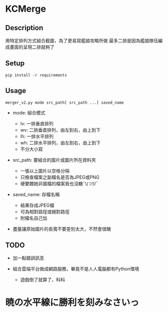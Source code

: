 # KCMerge

## Description

用特定排列方式組合截圖，為了更易寫艦娘攻略所做
最多二排是因為艦娘隊伍編成畫面的呈現二排就夠了

## Setup

`pip install -r requirements`

## Usage

`merger_v2.py mode src_path[ src_path ...] saved_name`

* mode: 組合模式
    * lv: 一排垂直排列
    * wv: 二排垂直排列，由左到右，由上到下
    * lh: 一排水平排列
    * wh: 二排水平排列，由左到右，由上到下
    * 不分大小寫

* src_path: 要組合的圖片或圖片所在資料夾
    * 一張以上圖片以空格分隔
    * 只檢查檔案之副檔名是否為JPEG或PNG
    * 硬要餵她非圖檔的檔案我也沒轍¯\\_(ツ)_/¯

* saved_name: 存檔名稱
    * 結果存成JPEG檔
    * 可為相對路徑或絕對路徑
    * 附檔名自己加

* 盡量讓原始圖片的長寬不要差別太大，不然會很醜

## TODO

* 加一點錯誤訊息

* 結合雲端平台做成網路服務，畢竟不是人人電腦都有Python環境
    * 遊戲倒了就算了，科科

# 暁の水平線に勝利を刻みなさいっ

